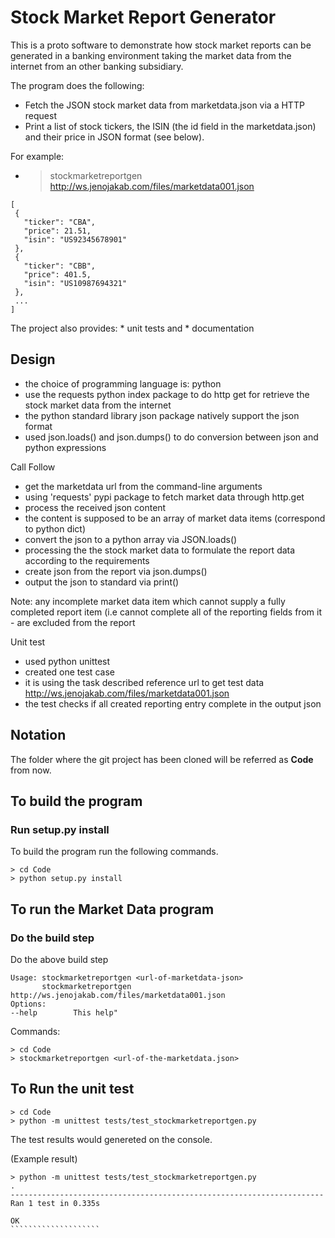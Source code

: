 # Stock Market Report Generator

This is a proto software to demonstrate how stock market reports can be generated in a banking environment taking the market data from the internet from an other banking subsidiary.

The program does the following:

   * Fetch the JSON stock market data from marketdata.json via a HTTP request
   * Print a list of stock tickers, the ISIN (the id field in the marketdata.json) and their price in JSON format (see below).

For example:

* > stockmarketreportgen http://ws.jenojakab.com/files/marketdata001.json

````````````````````
[
 {
   "ticker": "CBA",
   "price": 21.51,
   "isin": "US92345678901"
 },
 {
   "ticker": "CBB",
   "price": 401.5,
   "isin": "US10987694321"
 },
 ...
]
````````````````````

  The project also provides:
     * unit tests and
     * documentation

## Design

* the choice of programming language is: python
* use the requests python index package to do http get for retrieve the stock market data from the internet
* the python standard library json package natively support the json format
* used json.loads() and json.dumps() to do conversion between json and python expressions

Call Follow
- get the marketdata url from the command-line arguments
- using 'requests' pypi package to fetch market data through http.get
- process the received json content
- the content is supposed to be an array of market data items (correspond to python dict)
- convert the json to a python array via JSON.loads()
- processing the the stock market data to formulate the report data according to the requirements
- create json from the report via json.dumps()
- output the json to standard via print()

Note: any incomplete market data item which cannot supply a fully completed report item (i.e cannot complete all of the reporting fields from it - are excluded from the report

Unit test
- used python unittest
- created one test case
- it is using the task described reference url to get test data  http://ws.jenojakab.com/files/marketdata001.json
- the test checks if all created reporting entry complete in the output json

## Notation

The folder where the git project has been cloned will be referred as **Code** from now.

## To build the program

### Run setup.py install  

To build the program run the following commands.

````````````````````
> cd Code
> python setup.py install
````````````````````

## To run the Market Data program

### Do the build step

Do the above build step

````````````````````````
Usage: stockmarketreportgen <url-of-marketdata-json>
       stockmarketreportgen http://ws.jenojakab.com/files/marketdata001.json
Options:
--help        This help"
````````````````````````

Commands:
````````````````````````
> cd Code
> stockmarketreportgen <url-of-the-marketdata.json>
````````````````````````

## To Run the unit test

````````````````````````
> cd Code
> python -m unittest tests/test_stockmarketreportgen.py
````````````````````````

The test results would genereted on the console.

(Example result)
````````````````````````
> python -m unittest tests/test_stockmarketreportgen.py
.
----------------------------------------------------------------------
Ran 1 test in 0.335s

OK
````````````````````
